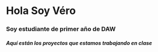 <h1>Hola Soy Véro</h1>
<h3>Soy estudiante de primer año de DAW</h3>
<h5>Aquí están los proyectos que estamos trabajando en clase</h5>
